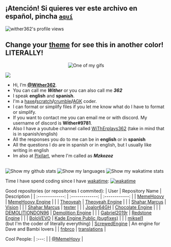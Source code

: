 ## ¡Atención! Si quieres ver este archivo en **español**, pincha [`aquí`](https://github.com/Wither362/Wither362/blob/Espa%C3%B1ol/README.md)

<img src="https://komarev.com/ghpvc/?username=Wither362&label=My%20Profile%20views:&color=0e75b6&style=flat" alt="wither362's profile views" />

## Change your [theme](https://github.com/settings/appearance) for see this in another color! LITERALLY!
<p align="center">
  <img align="center" src="https://user-images.githubusercontent.com/93864752/210538806-f689a418-c423-4865-8626-a99777f8b0bf.gif" alt="One of my gifs" />
</p>

![](https://raw.githubusercontent.com/Wither362/Wither362/output/github-contribution-grid-snake-dark.svg#gh-dark-mode-only)

- Hi, I’m **[@Wither362](https://github.com/Wither362)**.
- You can call me ***Wither*** or you can also call me ***362***
- I speak **english** and **spanish**.
- I'm a [haxe](https://haxe.org/)**/**[scratch](https://scratch.mit.edu/)**/**[crumble]()**/**[AGK](https://www.appgamekit.com/) coder.
- I can format or simplify files if you let me know what do I have to format or simplify.
- If you want to contact me you can email me or with discord. My username of discord is **Wither#9781**.
- Also I have a youtube channel called [WiThErplays362](https://www.youtube.com/channel/UCsVr-qBLxT0uSWH037BmlHw) (take in mind that is in spanish/english)
- All the responses you do to me can be in **english** or in **spanish**
- All the questions I do are in spanish or in english, but I usually like writing in english
- Im also at [Pixilart](https://www.pixilart.com/wither362), where I'm called as ***Mzkozoz***

<br>


<picture>
  <source media="(prefers-color-scheme: dark)" srcset="https://github-readme-stats.vercel.app/api?username=Wither362&show_icons=true&theme=aura">
  <source media="(prefers-color-scheme: light)" srcset="https://github-readme-stats.vercel.app/api?username=Wither362&show_icons=true&theme=vue">
  <img alt="Show my github stats" src="https://github-readme-stats.vercel.app/api?username=Wither362&show_icons=true&theme=blue-green">
</picture>
<picture>
  <source media="(prefers-color-scheme: dark)" srcset="https://github-readme-stats.vercel.app/api/top-langs/?username=Wither362&theme=aura&langs_count=10&locale=en">
  <source media="(prefers-color-scheme: light)" srcset="https://github-readme-stats.vercel.app/api/top-langs/?username=Wither362&theme=vue&langs_count=10&locale=en">
  <img alt="Show my languages" src="https://github-readme-stats.vercel.app/api/top-langs/?username=Wither362&theme=blue-green&langs_count=10&locale=en">
</picture>
<picture>
  <source media="(prefers-color-scheme: dark)" srcset="https://github-readme-stats.vercel.app/api/wakatime?username=Wither362&theme=aura">
  <source media="(prefers-color-scheme: light)" srcset="https://github-readme-stats.vercel.app/api/wakatime?username=Wither362&theme=vue">
  <img alt="Show my wakatime stats" src="https://github-readme-stats.vercel.app/api/wakatime?username=Wither362&theme=blue-green">
</picture>



Time I have spend coding since I have [wakatime](https://www.wakatime.com): [![wakatime](https://wakatime.com/badge/user/794e428c-35bd-4d93-8f0f-8b7a40bdacd9.svg)](https://wakatime.com/@794e428c-35bd-4d93-8f0f-8b7a40bdacd9)

Good repositories (or repositories I commited):
| User  | Repository Name | Description |
| :-------------: | :-------------: | :------------: |
| [MemeHoovy](https://github.com/MemeHoovy)                                            | [MemeHoovy Engine](https://github.com/MemeHoovy/FNF-MemeHoovy-Engine-New)                           |  |
| [Theoyeah](https://github.com/Theoyeah)                                              | [Theoyeah Engine](https://github.com/Theoyeah/Theoyeah-Engine)                                      |  |
| [Shahar Marcus](https://github.com/ShaharMS)                                         | [Vision](https://github.com/ShaharMS/Vision)                                                        |  |
| [Shahar Marcus](https://github.com/ShaharMS)                                         | [texter](https://github.com/ShaharMS/texter)                                                        |  |
| [Joalor64GH](https://github.com/Joalor64GH)                                          | [Chocolate Engine](https://github.com/Joalor64GH/Chocolate-Engine)                                  |  |
| [DEMOLITIONDON96](https://github.com/DEMOLITIONDON96)                                | [Demolition Engine](https://github.com/DEMOLITIONDON96/Demolition-Engine)                           |  |
| [Gabriel2019r](https://github.com/Gabriel2019r)                                      | [Redstone Engine](https://github.com/Gabriel2019r/FNF-RedstoneEngine)                               |  |
| [BoloVEVO](https://github.com/BoloVEVO)                                              | [Kade Engine Public (bugfixes)](https://github.com/BoloVEVO/Kade-Engine-Public)                     |  |
| [miksel1](https://github.com/miksel1)<br>(but I'm the coder of literally everything) | [ScrewedEngine](https://github.com/miksel1/FNF-ScrewedEngine)                                       | An engine for Dave and Bambi lovers |
| [fnbrco](https://github.com/fnbrco)                                                  | [translations](https://github.com/fnbrco/translations) |

Cool People:
| :---: |
| [@MemeHovy](https://github.com/MemeHovy) |
